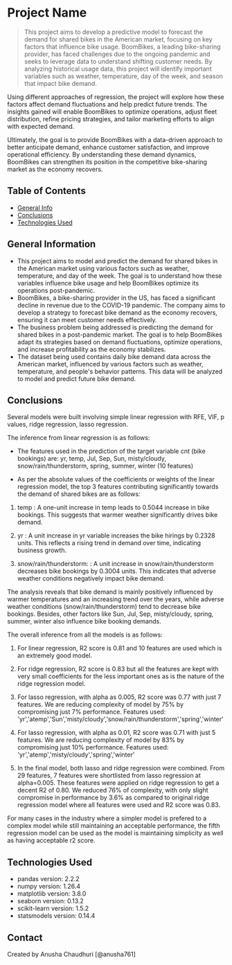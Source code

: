 # Project Name
> This project aims to develop a predictive model to forecast the demand for shared bikes in the American market, focusing on key factors that influence bike usage. BoomBikes, a leading bike-sharing provider, has faced challenges due to the ongoing pandemic and seeks to leverage data to understand shifting customer needs. By analyzing historical usage data, this project will identify important variables such as weather, temperature, day of the week, and season that impact bike demand.

Using different approaches of regression, the project will explore how these factors affect demand fluctuations and help predict future trends. The insights gained will enable BoomBikes to optimize operations, adjust fleet distribution, refine pricing strategies, and tailor marketing efforts to align with expected demand.

Ultimately, the goal is to provide BoomBikes with a data-driven approach to better anticipate demand, enhance customer satisfaction, and improve operational efficiency. By understanding these demand dynamics, BoomBikes can strengthen its position in the competitive bike-sharing market as the economy recovers.


## Table of Contents
* [General Info](#general-information)
* [Conclusions](#conclusions)
* [Technologies Used](#technologies-used)


## General Information
- This project aims to model and predict the demand for shared bikes in the American market using various factors such as weather, temperature, and day of the week. The goal is to understand how these variables influence bike usage and help BoomBikes optimize its operations post-pandemic.
- BoomBikes, a bike-sharing provider in the US, has faced a significant decline in revenue due to the COVID-19 pandemic. The company aims to develop a strategy to forecast bike demand as the economy recovers, ensuring it can meet customer needs effectively.
- The business problem being addressed is predicting the demand for shared bikes in a post-pandemic market. The goal is to help BoomBikes adapt its strategies based on demand fluctuations, optimize operations, and increase profitability as the economy stabilizes.
- The dataset being used contains daily bike demand data across the American market, influenced by various factors such as weather, temperature, and people's behavior patterns. This data will be analyzed to model and predict future bike demand.


## Conclusions
Several models were built involving simple linear regression with RFE, VIF, p values, ridge regression, lasso regression.

The inference from linear regression is as follows:

- The features used in the prediction of the target variable cnt (bike bookings) are:
yr, temp, Jul, Sep, Sun, misty/cloudy, snow/rain/thunderstorm, spring, summer, winter (10 features)

- As per the absolute values of the coefficients or weights of the linear regression model, the top 3 features contributing significantly towards the demand of shared bikes are as follows:

1. temp : A one-unit increase in temp leads to 0.5044 increase in bike bookings. This suggests that warmer weather significantly drives bike demand.

2. yr : A unit increase in yr variable increases the bike hirings by 0.2328 units. This reflects a rising trend in demand over time, indicating business growth.


3. snow/rain/thunderstorm: : A unit increase in snow/rain/thunderstorm decreases bike bookings by 0.3004 units. This indicates that adverse weather conditions negatively impact bike demand.

The analysis reveals that bike demand is mainly positively influenced by warmer temperatures and an increasing trend over the years, while adverse weather conditions (snow/rain/thunderstorm) tend to decrease bike bookings. Besides, other factors like Sun, Jul, Sep, misty/cloudy, spring, summer, winter also influence bike booking demands.

The overall inference from all the models is as follows:

1. For linear regression, R2 score is 0.81 and 10 features are used which is an extremely good model.

2. For ridge regression, R2 score is 0.83 but all the features are kept with very small coefficients for the less important ones as is the nature of the ridge regression model.

3. For lasso regression, with alpha as 0.005, R2 score was 0.77 with just 7 features. We are reducing complexity of model by 75% by compromising just 7% performance. Features used:
'yr','atemp','Sun','misty/cloudy','snow/rain/thunderstorm','spring','winter'

4. For lasso regression, with alpha as 0.01, R2 score was 0.71 with just 5 features. We are reducing complexity of model by 83% by compromising just 10% performance. Features used:
'yr','atemp','misty/cloudy','spring','winter'

5. In the final model, both lasso and ridge regression were combined. From 29 features, 7 features were shortlisted from lasso regression at alpha=0.005. These features were applied on ridge regression to get a decent R2 of 0.80. We reduced 76% of complexity, with only slight compromise in performance by 3.6% as compared to original ridge regression model where all features were used and R2 score was 0.83. 

For many cases in the industry where a simpler model is prefered to a complex model while still maintaining an acceptable performance, the fifth regression model can be used as the model is maintaining simplicity as well as having acceptable r2 score.


## Technologies Used
- pandas version: 2.2.2
- numpy version: 1.26.4
- matplotlib version: 3.8.0
- seaborn version: 0.13.2
- scikit-learn version: 1.5.2
- statsmodels version: 0.14.4



## Contact
Created by Anusha Chaudhuri [@anusha761]


